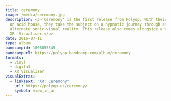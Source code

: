 ```yaml
---
title: ceremony
image: /media/ceremony.jpg
description: <p>'Ceremony' is the first release from Polyop. With their own take
  on acid house, they take the subject on a hypnotic journey through an
  alternate sonic-visual reality. This release also comes alongside a WebGL
  XR  Visualiser.</p>
date: 2016-07-11
type: album
bandcampid: 1006055545
bandcampurl: https://polyop.bandcamp.com/album/ceremony
formats:
  - vinyl
  - digital
  - XR Visualiser
visualExtras:
  - linkText: "XR: Ceremony"
    url: https://polyop.uk/ceremony/
    symbol: view_in_ar
---
```


